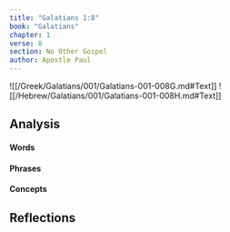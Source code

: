 ```yaml
---
title: "Galatians 1:8"
book: "Galatians"
chapter: 1
verse: 8
section: No Other Gospel
author: Apostle Paul
---
```

![[/Greek/Galatians/001/Galatians-001-008G.md#Text]]
![[/Hebrew/Galatians/001/Galatians-001-008H.md#Text]]

## Analysis

#### Words

#### Phrases

#### Concepts

## Reflections
